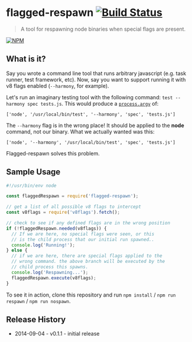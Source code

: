 # flagged-respawn [![Build Status](https://secure.travis-ci.org/tkellen/node-flagged-respawn.png)](http://travis-ci.org/tkellen/node-flagged-respawn)
> A tool for respawning node binaries when special flags are present.

[![NPM](https://nodei.co/npm/flagged-respawn.png)](https://nodei.co/npm/flagged-respawn/)

## What is it?

Say you wrote a command line tool that runs arbitrary javascript (e.g. task runner, test framework, etc). Now, say you want to support running it with v8 flags enabled (`--harmony`, for example).

Let's run an imaginary testing tool with the following command: `test --harmony spec tests.js`. This would produce a [`process.argv`](http://nodejs.org/docs/latest/api/process.html#process_process_argv) of:

`['node', '/usr/local/bin/test', '--harmony', 'spec', 'tests.js']`

The `--harmony` flag is in the wrong place! It should be applied to the **node** command, not our binary. What we actually wanted was this:

`['node', '--harmony', '/usr/local/bin/test', 'spec', 'tests.js']`

Flagged-respawn solves this problem.

## Sample Usage
```js
#!/usr/bin/env node

const flaggedRespawn = require('flagged-respawn');

// get a list of all possible v8 flags to intercept
const v8flags = require('v8flags').fetch();

// check to see if any defined flags are in the wrong position
if (!flaggedRespawn.needed(v8flags)) {
  // If we are here, no special flags were seen, or this
  // is the child process that our initial run spawned..
  console.log('Running!');
} else {
  // if we are here, there are special flags applied to the
  // wrong command. the above branch will be executed by the
  // child process this spawns.
  console.log('Respawning...');
  flaggedRespawn.execute(v8flags);
}
```

To see it in action, clone this repository and run `npm install` / `npm run respawn` / `npm run nospawn`.

## Release History

* 2014-09-04 - v0.1.1 - initial release
